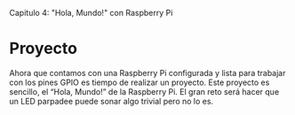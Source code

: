 Capitulo 4: "Hola, Mundo!" con Raspberry Pi

# Proyecto
Ahora que contamos con una Raspberry Pi configurada y lista para trabajar con los pines GPIO es tiempo de realizar un proyecto.  Este proyecto es sencillo, el “Hola, Mundo!” de la Raspberry Pi.  El gran reto será hacer que un LED parpadee puede sonar algo trivial pero no lo es.  